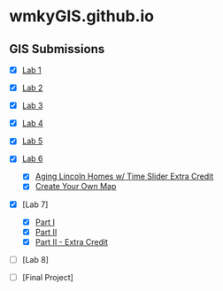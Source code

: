 # wmkyGIS.github.io
## GIS Submissions

- [x] [Lab 1](https://github.com/wmkyGIS/wmkyGIS.github.io/blob/main/Lab%201.html)
- [x] [Lab 2](https://github.com/wmkyGIS/wmkyGIS.github.io/tree/main/lab2) 
- [x] [Lab 3](https://github.com/wmkyGIS/wmkyGIS.github.io/blob/main/Lab%203/Output%20Directory/index.html)
- [x] [Lab 4](https://github.com/wmkyGIS/wmkyGIS.github.io/tree/main/lab4)
- [x] [Lab 5](https://github.com/wmkyGIS.github.io/lab5/index.html)
- [x] [Lab 6](https://github.com/wmkyGIS.github.io/lab6/)
    - [x]  [Aging Lincoln Homes w/ Time Slider Extra Credit](https://github.com/wmkyGIS.github.io/lab6/6_2index.html)
    - [x]  [Create Your Own Map](https://github.com/wmkygis.github.io/lab6/CYOmap_index.html)
- [x] [Lab 7] 
    - [x] [Part I](https://wmkyGIS.github.io/lab7/index.html)
    - [x] [Part II](https://wmkyGIS.github.io/lab7/index2.html)
    - [x] [Part II - Extra Credit](https://wmkygis.github.io/lab7/index2.2.html)
- [ ] [Lab 8]
- [ ] [Final Project]

